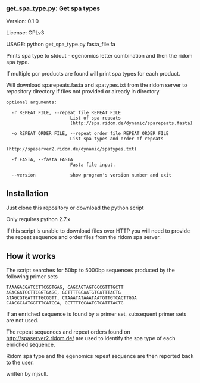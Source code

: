 ### get_spa_type.py: Get spa types

Version: 0.1.0

License: GPLv3

USAGE: python get_spa_type.py fasta_file.fa

Prints spa type to stdout - egenomics letter combination and then the ridom spa type.

If multiple pcr products are found will print spa types for each product.

Will download sparepeats.fasta and spatypes.txt from the ridom server to repository directory if files not provided or already in directory.
```
optional arguments:

  -r REPEAT_FILE, --repeat_file REPEAT_FILE
                        List of spa repeats
                        (http://spa.ridom.de/dynamic/sparepeats.fasta)
                        
  -o REPEAT_ORDER_FILE, --repeat_order_file REPEAT_ORDER_FILE
                        List spa types and order of repeats
                        (http://spaserver2.ridom.de/dynamic/spatypes.txt)
                        
  -f FASTA, --fasta FASTA
                        Fasta file input.
                        
  --version             show program's version number and exit

```

## Installation
Just clone this repository or download the python script

Only requires python 2.7.x

If this script is unable to download files over HTTP you will need to provide the repeat sequence and order files from the ridom spa server.


## How it works

The script searches for 50bp to 5000bp sequences produced by the following primer sets
```
TAAAGACGATCCTTCGGTGAG, CAGCAGTAGTGCCGTTTGCTT
AGACGATCCTTCGGTGAGC, GCTTTTGCAATGTCATTTACTG
ATAGCGTGATTTTGCGGTT, CTAAATATAAATAATGTTGTCACTTGGA
CAACGCAATGGTTTCATCCA, GCTTTTGCAATGTCATTTACTG
```

If an enriched sequence is found by a primer set, subsequent primer sets are not used.

The repeat sequences and repeat orders found on http://spaserver2.ridom.de/ are used to identify the spa type of each enriched sequence.

Ridom spa type and the egenomics repeat sequence are then reported back to the user.



written by mjsull.

